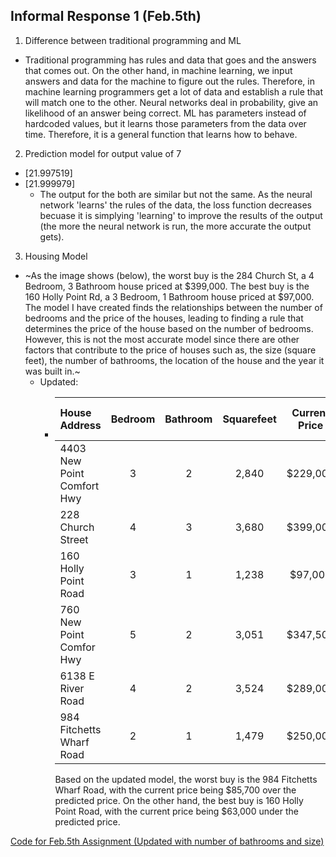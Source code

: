## Informal Response 1 (Feb.5th)

1) Difference between traditional programming and ML
* Traditional programming has rules and data that goes and the answers that comes out. On the other hand, in machine learning, we input answers and data for the machine to figure out the rules. Therefore, in machine learning programmers get a lot of data and establish a rule that will match one to the other. Neural networks deal in probability, give an likelihood of an answer being correct.  ML has parameters instead of hardcoded values, but it learns those parameters from the data over time. Therefore, it is a general function that learns how to behave. 

2) Prediction model for output value of 7 
* [21.997519]
* [21.999979]
   * The output for the both are similar but not the same. As the neural network 'learns' the rules of the data, the loss function decreases becuase it is simplying 'learning' to improve the results of the output (the more the neural network is run, the more accurate the output gets).

3) Housing Model 
* ~As the image shows (below), the worst buy is the 284 Church St, a 4 Bedroom, 3 Bathroom house priced at $399,000. The best buy is the 160 Holly Point Rd, a 3 Bedroom, 1 Bathroom house priced at $97,000. The model I have created finds the relationships between the number of bedrooms and the price of the houses, leading to finding a rule that determines the price of the house based on the number of bedrooms. However, this is not the most accurate model since there are other factors that contribute to the price of houses such as, the size (square feet), the number of bathrooms, the location of the house and the year it was built in.~
  * Updated:
    * | House Address                  | Bedroom | Bathroom | Squarefeet | Current Price | Model Predict |  Good or Bad Buy? (save) |
      |:-------------------------------|:-------:|:--------:|:----------:|:-------------:|:-------------:|:-----------------:|
      | 4403 New Point Comfort Hwy     |    3    |    2     |    2,840   |   $229,000    |  $282,000     |  Good (+$53,000)  |
      | 228 Church Street              |    4    |    3     |    3,680   |   $399,000    |  $372,600     |  Bad (-$26,400)   |
      | 160 Holly Point Road           |    3    |    1     |    1,238   |   $97,000     |  $160,000     |  Good (+$63,000)  |
      | 760 New Point Comfor Hwy       |    5    |    2     |    3,051   |   $347,500    |  $304,000     |  Bad (-$43,500)   |
      | 6138 E River Road              |    4    |    2     |    3,524   |   $289,000    |  $318,600     |  Good (+$29,600)  |
      | 984 Fitchetts Wharf Road       |    2    |    1     |    1,479   |   $250,000    |  $164,300     |  Bad (-$85,700)   |
      
      Based on the updated model, the worst buy is the 984 Fitchetts Wharf Road, with the current price being $85,700 over the predicted price. On the other hand, the best buy is 160 Holly Point Road, with the current price being $63,000 under the predicted price.  


[Code for Feb.5th Assignment (Updated with number of bathrooms and size)](Feb.5.Assignment.py)
  
